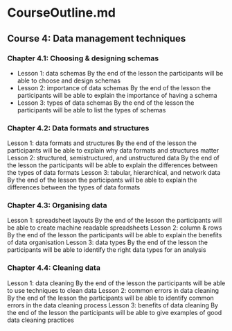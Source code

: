 # CourseOutline.md

## Course 4: Data management techniques

### Chapter 4.1: Choosing & designing schemas
* Lesson 1:  data schemas
      By the end of the lesson the participants will be able to choose and design schemas
* Lesson 2:  importance of data schemas
      By the end of the lesson the participants will be able to explain the importance of having a schema
* Lesson 3:  types of data schemas
      By the end of the lesson the participants will be able to list the types of schemas

### Chapter 4.2: Data formats and structures
Lesson 1: data formats and structures 
By the end of the lesson the participants will be able to explain why data formats and structures matter
Lesson 2: structured, semistructured, and unstructured data
By the end of the lesson the participants will be able to explain the differences between the types of data formats
Lesson 3: tabular, hierarchical, and network data
By the end of the lesson the participants will be able to explain the differences between the types of data formats

### Chapter 4.3: Organising data
Lesson 1:  spreadsheet layouts
By the end of the lesson the participants will be able to create machine readable spreadsheets
Lesson 2:  column & rows
By the end of the lesson the participants will be able to explain the benefits of data organisation
Lesson 3: data types
By the end of the lesson the participants will be able to identify the right data types for an analysis

### Chapter 4.4: Cleaning data
Lesson 1: data cleaning 
By the end of the lesson the participants will be able to use techniques to clean data
Lesson 2: common errors in data cleaning
By the end of the lesson the participants will be able to identify common errors in the data cleaning process
Lesson 3: benefits of data cleaning
By the end of the lesson the participants will be able to  give examples of good data cleaning practices
